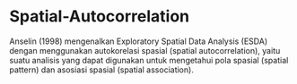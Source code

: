 # Spatial-Autocorrelation
Anselin (1998) mengenalkan Exploratory Spatial Data Analysis (ESDA) dengan menggunakan autokorelasi spasial (spatial autocorrelation), yaitu suatu analisis yang dapat digunakan untuk mengetahui pola spasial (spatial pattern) dan asosiasi spasial (spatial association).
